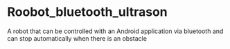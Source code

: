 # Roobot_bluetooth_ultrason
 A robot that can be controlled with an Android application via bluetooth and can stop automatically when there is an obstacle
